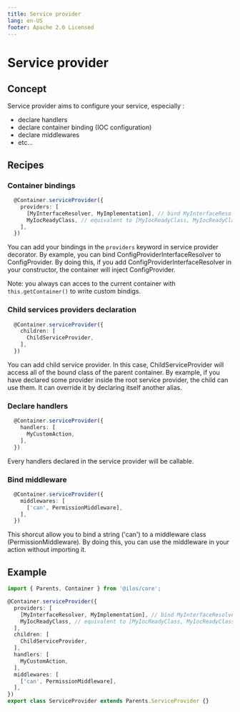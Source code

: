 ```yaml
---
title: Service provider
lang: en-US
footer: Apache 2.0 Licensed
---
```

# Service provider

## Concept
Service provider aims to configure your service, especially : 
- declare handlers
- declare container binding (IOC configuration)
- declare middlewares
- etc...

## Recipes
### Container bindings
```ts
  @Container.serviceProvider({
    providers: [
      [MyInterfaceResolver, MyImplementation], // bind MyInterfaceResolver to MyImplementation
      MyIocReadyClass, // equivalent to [MyIocReadyClass, MyIocReadyClass]
    ],
  })
```
You can add your bindings in the `providers` keyword in service provider decorator. By example, you can bind ConfigProviderInterfaceResolver to ConfigProvider. By doing this, if you add ConfigProviderInterfaceResolver in your constructor, the container will inject ConfigProvider.

Note: you always can acces to the current container with `this.getContainer()` to write custom bindigs.

### Child services providers declaration
```ts
  @Container.serviceProvider({
    children: [
      ChildServiceProvider,
    ],
  })
```
You can add child service provider. In this case, ChildServiceProvider will access all of the bound class of the parent container. By example, if you have declared some provider inside the root service provider, the child can use them. It can override it by declaring itself another alias.

### Declare handlers
```ts
  @Container.serviceProvider({
    handlers: [
      MyCustomAction,
    ],
  })
```
Every handlers declared in the service provider will be callable.

### Bind middleware
```ts
  @Container.serviceProvider({
    middlewares: [
      ['can', PermissionMiddleware],
    ],
  })
```
This shorcut allow you to bind a string ('can') to a middleware class (PermissionMiddleware). By doing this, you can use the middleware in your action without importing it.

## Example
```ts
import { Parents, Container } from '@ilos/core';

@Container.serviceProvider({
  providers: [
    [MyInterfaceResolver, MyImplementation], // bind MyInterfaceResolver to MyImplementation
    MyIocReadyClass, // equivalent to [MyIocReadyClass, MyIocReadyClass]
  ],
  children: [
    ChildServiceProvider,
  ],
  handlers: [
    MyCustomAction,
  ],
  middlewares: [
    ['can', PermissionMiddleware],
  ],
})
export class ServiceProvider extends Parents.ServiceProvider {}
```
